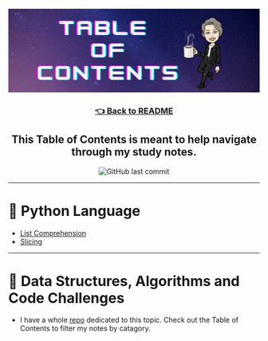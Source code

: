 ![table of contents img](./assets/tableofcontents.png)

<h3 align="center"><a href="./README.md">👈 Back to README</a><h3>

<h2 align="center"> This Table of Contents is meant to help navigate through my study notes.</h2>

<p align="center">
<img alt="GitHub last commit" src="https://img.shields.io/github/last-commit/HexxKing/study_notes?color=blueviolet&style=for-the-badge">
</p>

---

# 🌟 Python Language 
  - [List Comprehension](./python/list_comprehension.md)
  - [Slicing](./python/slicing.md)


---

# 🌟 Data Structures, Algorithms and Code Challenges
  - I have a whole [repo](https://github.com/HexxKing/data_structures_and_algorithms) dedicated to this topic. Check out the Table of Contents to filter my notes by catagory.